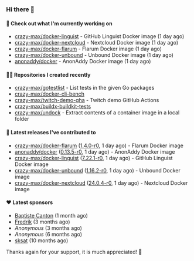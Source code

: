 ### Hi there 👋

#### 👷 Check out what I'm currently working on

- [crazy-max/docker-linguist](https://github.com/crazy-max/docker-linguist) - GitHub Linguist Docker image (1 day ago)
- [crazy-max/docker-nextcloud](https://github.com/crazy-max/docker-nextcloud) - Nextcloud Docker image (1 day ago)
- [crazy-max/docker-flarum](https://github.com/crazy-max/docker-flarum) - Flarum Docker image (1 day ago)
- [crazy-max/docker-unbound](https://github.com/crazy-max/docker-unbound) - Unbound Docker image (1 day ago)
- [anonaddy/docker](https://github.com/anonaddy/docker) - AnonAddy Docker image (1 day ago)

#### 👨‍💻 Repositories I created recently

- [crazy-max/gotestlist](https://github.com/crazy-max/gotestlist) - List tests in the given Go packages
- [crazy-max/docker-cli-bench](https://github.com/crazy-max/docker-cli-bench)
- [crazy-max/twitch-demo-gha](https://github.com/crazy-max/twitch-demo-gha) - Twitch demo GitHub Actions
- [crazy-max/buildx-buildkit-tests](https://github.com/crazy-max/buildx-buildkit-tests)
- [crazy-max/undock](https://github.com/crazy-max/undock) - Extract contents of a container image in a local folder

#### 🚀 Latest releases I've contributed to

- [crazy-max/docker-flarum](https://github.com/crazy-max/docker-flarum) ([1.4.0-r0](https://github.com/crazy-max/docker-flarum/releases/tag/1.4.0-r0), 1 day ago) - Flarum Docker image
- [anonaddy/docker](https://github.com/anonaddy/docker) ([0.13.5-r0](https://github.com/anonaddy/docker/releases/tag/0.13.5-r0), 1 day ago) - AnonAddy Docker image
- [crazy-max/docker-linguist](https://github.com/crazy-max/docker-linguist) ([7.22.1-r0](https://github.com/crazy-max/docker-linguist/releases/tag/7.22.1-r0), 1 day ago) - GitHub Linguist Docker image
- [crazy-max/docker-unbound](https://github.com/crazy-max/docker-unbound) ([1.16.2-r0](https://github.com/crazy-max/docker-unbound/releases/tag/1.16.2-r0), 1 day ago) - Unbound Docker image
- [crazy-max/docker-nextcloud](https://github.com/crazy-max/docker-nextcloud) ([24.0.4-r0](https://github.com/crazy-max/docker-nextcloud/releases/tag/24.0.4-r0), 1 day ago) - Nextcloud Docker image

#### ❤️ Latest sponsors
- [Baptiste Canton](https://github.com/batmac) (1 month ago)
- [Fredrik](https://github.com/fredrikscode) (3 months ago)
- _Anonymous_ (3 months ago)
- _Anonymous_ (6 months ago)
- [sksat](https://github.com/sksat) (10 months ago)

Thanks again for your support, it is much appreciated! 🙏
